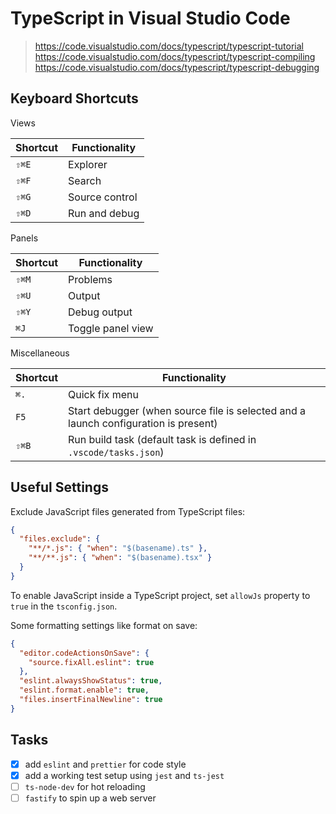 # TypeScript in Visual Studio Code

> <https://code.visualstudio.com/docs/typescript/typescript-tutorial>
> <https://code.visualstudio.com/docs/typescript/typescript-compiling>
> <https://code.visualstudio.com/docs/typescript/typescript-debugging>

## Keyboard Shortcuts

Views

|Shortcut|Functionality|
|---|---|
|`⇧⌘E`|Explorer|
|`⇧⌘F`|Search|
|`⇧⌘G`|Source control|
|`⇧⌘D`|Run and debug|

Panels

|Shortcut|Functionality|
|---|---|
|`⇧⌘M`|Problems|
|`⇧⌘U`|Output|
|`⇧⌘Y`|Debug output|
|`⌘J`|Toggle panel view|

Miscellaneous

|Shortcut|Functionality|
|---|---|
|`⌘.`|Quick fix menu|
|`F5`|Start debugger (when source file is selected and a launch configuration is present)|
|`⇧⌘B`|Run build task (default task is defined in `.vscode/tasks.json`)|

## Useful Settings

Exclude JavaScript files generated from TypeScript files:

```json
{
  "files.exclude": {
    "**/*.js": { "when": "$(basename).ts" },
    "**/**.js": { "when": "$(basename).tsx" }
  }
}
```

To enable JavaScript inside a TypeScript project, set `allowJs` property to `true` in the `tsconfig.json`.

Some formatting settings like format on save:

```json
{
  "editor.codeActionsOnSave": {
    "source.fixAll.eslint": true
  },
  "eslint.alwaysShowStatus": true,
  "eslint.format.enable": true,
  "files.insertFinalNewline": true
}
```

## Tasks

- [x] add `eslint` and `prettier` for code style
- [x] add a working test setup using `jest` and `ts-jest`
- [ ] `ts-node-dev` for hot reloading
- [ ] `fastify` to spin up a web server
